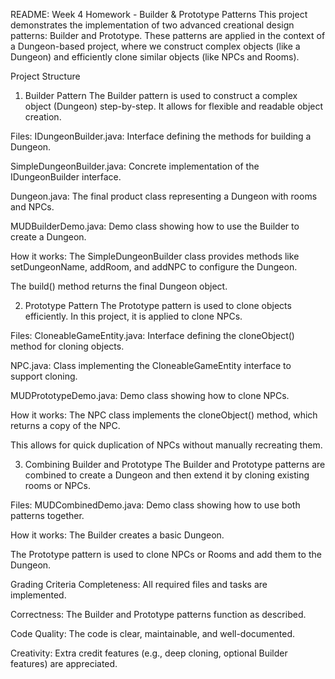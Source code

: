 README: Week 4 Homework - Builder & Prototype Patterns
This project demonstrates the implementation of two advanced creational design patterns: Builder and Prototype. These patterns are applied in the context of a Dungeon-based project, where we construct complex objects (like a Dungeon) and efficiently clone similar objects (like NPCs and Rooms).

Project Structure
1. Builder Pattern
The Builder pattern is used to construct a complex object (Dungeon) step-by-step. It allows for flexible and readable object creation.

Files:
IDungeonBuilder.java: Interface defining the methods for building a Dungeon.

SimpleDungeonBuilder.java: Concrete implementation of the IDungeonBuilder interface.

Dungeon.java: The final product class representing a Dungeon with rooms and NPCs.

MUDBuilderDemo.java: Demo class showing how to use the Builder to create a Dungeon.

How it works:
The SimpleDungeonBuilder class provides methods like setDungeonName, addRoom, and addNPC to configure the Dungeon.

The build() method returns the final Dungeon object.

2. Prototype Pattern
The Prototype pattern is used to clone objects efficiently. In this project, it is applied to clone NPCs.

Files:
CloneableGameEntity.java: Interface defining the cloneObject() method for cloning objects.

NPC.java: Class implementing the CloneableGameEntity interface to support cloning.

MUDPrototypeDemo.java: Demo class showing how to clone NPCs.

How it works:
The NPC class implements the cloneObject() method, which returns a copy of the NPC.

This allows for quick duplication of NPCs without manually recreating them.

3. Combining Builder and Prototype
The Builder and Prototype patterns are combined to create a Dungeon and then extend it by cloning existing rooms or NPCs.

Files:
MUDCombinedDemo.java: Demo class showing how to use both patterns together.

How it works:
The Builder creates a basic Dungeon.

The Prototype pattern is used to clone NPCs or Rooms and add them to the Dungeon.

Grading Criteria
Completeness: All required files and tasks are implemented.

Correctness: The Builder and Prototype patterns function as described.

Code Quality: The code is clear, maintainable, and well-documented.

Creativity: Extra credit features (e.g., deep cloning, optional Builder features) are appreciated.

